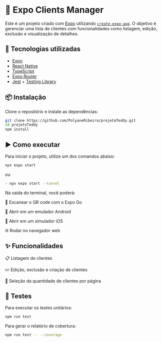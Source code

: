 # 📱 Expo Clients Manager

Este é um projeto criado com [Expo](https://expo.dev) utilizando [`create-expo-app`](https://www.npmjs.com/package/create-expo-app). O objetivo é gerenciar uma lista de clientes com funcionalidades como listagem, edição, exclusão e visualização de detalhes.

## 🚀 Tecnologias utilizadas

- [Expo](https://expo.dev)
- [React Native](https://reactnative.dev)
- [TypeScript](https://www.typescriptlang.org/)
- [Expo Router](https://expo.github.io/router/)
- [Jest](https://jestjs.io/) + [Testing Library](https://testing-library.com/)

## 📦 Instalação

Clone o repositório e instale as dependências:

```bash
git clone https://github.com/PolyaneRibeiro/projetoTeddy.git
cd projetoTeddy
npm install
```


## ▶️ Como executar

Para iniciar o projeto, utilize um dos comandos abaixo:
```bash
npx expo start
```

ou
```bash
- npx expo start --tunnel
```

Na saída do terminal, você poderá:

📲 Escanear o QR code com o Expo Go

📱 Abrir em um emulador Android

🍏 Abrir em um simulador iOS

🌐 Rodar no navegador web



## ✨ Funcionalidades

📋 Listagem de clientes

✏️ Edição, exclusão e criação de clientes

🔢 Seleção da quantidade de clientes por página



## 🧪 Testes

Para executar os testes unitários:
```bash
npm run test
```


Para gerar o relatório de cobertura:
```bash
npm run test -- --coverage
```